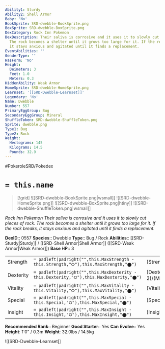 ```yaml
---
Ability1: Sturdy
Ability2: Shell Armor
Baby: 'No'
BookSprite: SRD-dwebble-BookSprite.png
BoxSprite: SRD-dwebble-BoxSprite.png
DexCategory: Rock Inn Pokemon
DexDescription: Their saliva is corrosive and it uses it to slowly cut pieces of rock.
  The rock becomes a shelter until it grows too large for it. If the rock breaks,
  it stays anxious and agitated until it finds a replacement.
EventAbilities: ''
GenderType: ''
HasForm: 'No'
Height:
  Deimeters: 3
  Feet: 1.0
  Meters: 0.3
HiddenAbility: Weak Armor
HomeSprite: SRD-dwebble-HomeSprite.png
Learnset: '[[SRD-Dwebble-Learnset]]'
Legendary: 'No'
Name: Dwebble
Number: 557
PrimaryEggGroup: Bug
SecondaryEggGroup: Mineral
ShuffleToken: SRD-dwebble-ShuffleToken.png
Sprite: dwebble.png
Type1: Bug
Type2: Rock
Weight:
  Hectograms: 145
  Kilograms: 14.5
  Pounds: 32.0
---
```


#PokeroleSRD/Pokedex

# `= this.name`

> [!grid]
> ![[SRD-dwebble-BookSprite.png|wsmall]]
> ![[SRD-dwebble-HomeSprite.png]]
> ![[SRD-dwebble-BoxSprite.png|htiny]]
> ![[SRD-dwebble-ShuffleToken.png|wsmall]]


*Rock Inn Pokemon*
*Their saliva is corrosive and it uses it to slowly cut pieces of rock. The rock becomes a shelter until it grows too large for it. If the rock breaks, it stays anxious and agitated until it finds a replacement.*

**DexID**:: 0557
**Species**:: Dwebble
**Type**:: Bug / Rock
**Abilities**:: [[SRD-Sturdy|Sturdy]] / [[SRD-Shell Armor|Shell Armor]] ([[SRD-Weak Armor|Weak Armor]])
**Base HP**:: 3

|           |                                                                                        |                                          |
| --------- | -------------------------------------------------------------------------------------- | ---------------------------------------- |
| Strength  | `= padleft(padright("",this.MaxStrength - this.Strength,"⭘"),this.MaxStrength,"⬤")`    | (Strength::2)/(MaxStrength::4)   |
| Dexterity | `= padleft(padright("",this.MaxDexterity - this.Dexterity,"⭘"),this.MaxDexterity,"⬤")` | (Dexterity:: 2)/(MaxDexterity::4) |
| Vitality  | `= padleft(padright("",this.MaxVitality - this.Vitality,"⭘"),this.MaxVitality,"⬤")`    | (Vitality::2)/(MaxVitality::5)   |
| Special   | `= padleft(padright("",this.MaxSpecial - this.Special,"⭘"),this.MaxSpecial,"⬤")`       | (Special::1)/(MaxSpecial::3)     |
| Insight   | `= padleft(padright("",this.MaxInsight - this.Insight,"⭘"),this.MaxInsight,"⬤")`       | (Insight::1)/(MaxInsight::3)     |


**Recommended Rank**:: Beginner
**Good Starter**:: Yes
**Can Evolve**:: Yes
**Height**: 1'0" / 0.3m
**Weight**: 32.0lbs / 14.5kg

![[SRD-Dwebble-Learnset]]